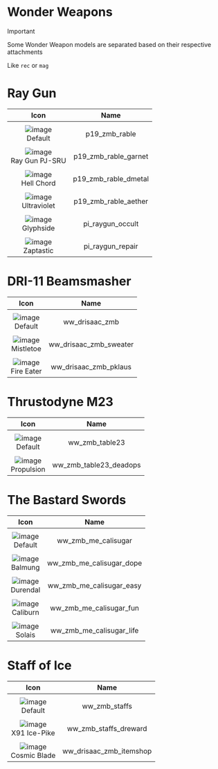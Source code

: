 
# Wonder Weapons
> [!IMPORTANT]
> Some Wonder Weapon models are separated based on their respective attachments
>
> Like `rec` or `mag`

 # Ray Gun
| Icon | Name |
| :--: | :--: | 
| | | | | 
![image](https://github.com/user-attachments/assets/ad55e724-95ee-4e65-aca1-cb1d3dbb93c2)<br> Default | p19_zmb_rable | 
| | | | | 
![image](https://github.com/user-attachments/assets/2f6a40da-8549-4da2-8eb0-a856355b9016)<br> Ray Gun PJ-SRU  | p19_zmb_rable_garnet | 
| | | | | 
![image](https://github.com/user-attachments/assets/9007ee16-657f-4925-9215-d640e9f3cfcd)<br> Hell Chord | p19_zmb_rable_dmetal | 
| | | | |  
![image](https://github.com/user-attachments/assets/974c8b00-4839-4cbb-ad7e-adb0bb766d35)<br> Ultraviolet | p19_zmb_rable_aether | 
| | | | | 
![image](https://github.com/user-attachments/assets/8b976b55-231c-4a6d-9031-aa60940b3f5f)<br> Glyphside | pi_raygun_occult | 
| | | | | 
![image](https://github.com/user-attachments/assets/dd01bd86-0eb8-40af-8652-8e5188e70d49)<br> Zaptastic | pi_raygun_repair | 

# DRI-11 Beamsmasher

| Icon | Name |
| :--: | :--: | 
| | | | | 
![image](https://github.com/user-attachments/assets/2c23cf68-7824-4766-a6f3-9c39642f62b1)<br> Default | ww_drisaac_zmb | 
| | | | | 
![image](https://github.com/user-attachments/assets/5c96d1a0-ed96-4939-a659-a11c018f50a2)<br> Mistletoe  | ww_drisaac_zmb_sweater | 
| | | | | 
![image](https://github.com/user-attachments/assets/1abc9f21-18b0-44ad-9d44-7abf8b521cc1)<br> Fire Eater | ww_drisaac_zmb_pklaus | 

# Thrustodyne M23

| Icon | Name |
| :--: | :--: | 
| | | | | 
![image](https://github.com/user-attachments/assets/65572ec1-ee55-4c33-8877-93f9a912d111)<br> Default | ww_zmb_table23 | 
| | | | | 
![image](https://github.com/user-attachments/assets/8f9397fd-06d5-45ee-86b3-9ac666514ce0)<br> Propulsion  | ww_zmb_table23_deadops | 


# The Bastard Swords
| Icon | Name |
| :--: | :--: | 
| | | | | 
![image](https://github.com/user-attachments/assets/fb2342bc-5531-4191-861c-c9a901616af9)<br> Default | ww_zmb_me_calisugar | 
| | | | | 
![image](https://github.com/user-attachments/assets/1fffde2a-0a39-4efb-ae20-d82bdf8dcc56)<br> Balmung  | ww_zmb_me_calisugar_dope | 
| | | | | 
![image](https://github.com/user-attachments/assets/3d671549-7cee-4015-b980-2bae380d0c77)<br> Durendal | ww_zmb_me_calisugar_easy | 
| | | | |  
![image](https://github.com/user-attachments/assets/df8d55d6-a1d9-433b-8e11-9a357839c2f4)<br> Caliburn | ww_zmb_me_calisugar_fun | 
| | | | | 
![image](https://github.com/user-attachments/assets/5e5931fc-b418-4858-9f88-25eb2ed77f5a)<br> Solais | ww_zmb_me_calisugar_life | 

# Staff of Ice

| Icon | Name |
| :--: | :--: | 
| | | | | 
![image](https://github.com/user-attachments/assets/e8d3b6c3-ca99-4444-bf4e-fcebe3a37d1c)<br> Default | ww_zmb_staffs | 
| | | | | 
![image](https://github.com/user-attachments/assets/5239dfc1-748d-4b8d-8c29-a67cc78d224e)<br> X91 Ice-Pike  | ww_zmb_staffs_dreward | 
| | | | | 
![image](https://github.com/user-attachments/assets/35ffd035-dec5-4b59-be0c-4dfa3d8c9237)<br> Cosmic Blade | ww_drisaac_zmb_itemshop | 












